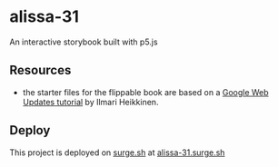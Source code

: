 # alissa-31
An interactive storybook built with p5.js

## Resources
- the starter files for the flippable book are based on a [Google Web Updates tutorial](https://developers.google.com/web/updates/2012/07/Writing-a-flippable-book-using-CSS-Regions-and-3D-transforms) by Ilmari Heikkinen.

## Deploy
This project is deployed on [surge.sh](https://surge.sh/) at [alissa-31.surge.sh](http://alissa-31.surge.sh/)